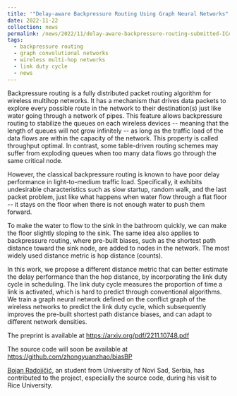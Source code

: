 ```yaml
---
title: '"Delay-aware Backpressure Routing Using Graph Neural Networks" submitted to ICASSP 2023, preprint available at arXiv.'
date: 2022-11-22
collection: news
permalink: /news/2022/11/delay-aware-backpressure-routing-submitted-ICASSP/
tags:
  - backpressure routing
  - graph convolutional networks
  - wireless multi-hop networks
  - link duty cycle
  - news
---
```


Backpressure routing is a fully distributed packet routing algorithm for wireless multihop networks. It has a mechanism that drives data packets to explore every possible route in the network to their destination(s) just like water going through a network of pipes. This feature allows backpressure routing to stabilize the queues on each wireless devices -- meaning that the length of queues will not grow infinitely -- as long as the traffic load of the data flows are within the capacity of the network. This property is called throughput optimal. In contrast, some table-driven routing schemes may suffer from exploding queues when too many data flows go through the same critical node.

However, the classical backpressure routing is known to have poor delay performance in light-to-medium traffic load. Specifically, it exhibits undesirable characteristics such as slow startup, random walk, and the last packet problem, just like what happens when water flow through a flat floor -- it stays on the floor when there is not enough water to push them forward. 

To make the water to flow to the sink in the bathroom quickly, we can make the floor slightly sloping to the sink. The same idea also applies to backpressure routing, where pre-built biases, such as the shortest path distance toward the sink node, are added to nodes in the network. The most widely used distance metric is hop distance (counts). 

In this work, we propose a different distance metric that can better estimate the delay performance than the hop distance, by incorporating the link duty cycle in scheduling. The link duty cycle measures the proportion of time a link is activated, which is hard to predict through conventional algorithms. We train a graph neural network defined on the conflict graph of the wireless networks to predict the link duty cycle, which subsequently improves the pre-built shortest path distance biases, and can adapt to different network densities. 



The preprint is available at <https://arxiv.org/pdf/2211.10748.pdf>

The source code will soon be available at <https://github.com/zhongyuanzhao/biasBP> 


[Bojan Radojičić](https://www.linkedin.com/in/radojicicbojan/), an student from University of Novi Sad, Serbia, has contributed to the project, especially the source code, during his visit to Rice University.
